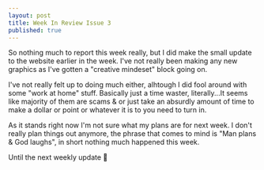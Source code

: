 ```yaml
---
layout: post
title: Week In Review Issue 3
published: true
---
```

So nothing much to report this week really, but I did make the small update to the website earlier in the week.  I've not really been making any new graphics as I've gotten a "creative mindeset" block going on.

I've not really felt up to doing much either, alhtough I did fool around with some "work at home" stuff.  Basically just a time waster, literally...It seems like majority of them are scams & or just take an absurdly amount of time to make a dollar or point or whatever it is to you need to turn in.

As it stands right now I'm not sure what my plans are for next week.  I don't really plan things out anymore, the phrase that comes to mind is "Man plans & God laughs", in short nothing much happened this week.

Until the next weekly update :wave: